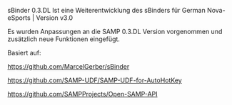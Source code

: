 sBinder 0.3.DL
Ist eine Weiterentwicklung des sBinders für German Nova-eSports | Version v3.0

Es wurden Anpassungen an die SAMP 0.3.DL Version vorgenommen und zusätzlich neue Funktionen eingefügt.


Basiert auf:

https://github.com/MarcelGerber/sBinder

https://github.com/SAMP-UDF/SAMP-UDF-for-AutoHotKey

https://github.com/SAMPProjects/Open-SAMP-API

